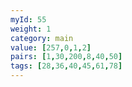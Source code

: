 ```yaml
---
myId: 55
weight: 1
category: main
value: [257,0,1,2]
pairs: [1,30,200,8,40,50]
tags: [28,36,40,45,61,78]
---
```

